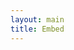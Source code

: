 ```yaml
---
layout: main
title: Embed
---
```

<div>
<link href="{{ site.baseurl }}/css/pty.css" rel="stylesheet">
<script src="{{ site.baseurl }}/js/lib/d3.min.js"></script>
<script src="{{ site.baseurl }}/src/pty.js"></script>
<link href="//netdna.bootstrapcdn.com/font-awesome/4.0.3/css/font-awesome.css" rel="stylesheet">
</div>

<div class="row">
    <div class="col-md-12">
        <div id="chart01"></div>
    </div>
</div>

<script>
    d3.json('{{ site.baseurl }}/data/A.json', function(error, data) {

        if (error) { return error; }

        var width = 640,
            height = 480;

        var chart01 = pty.chart.network()
            .width(width)
            .height(height)
            .nodeRadius(15)
            .nodeBaseURL(function(d) { return '{{site.baseurl}}/data/' + d.id + '.json'; })
            .textBox({
                x: 10,
                y: 300,
                width: 300,
                height: 200
            });

        d3.select('div#chart01').data([data]).call(chart01);
    });
</script>
